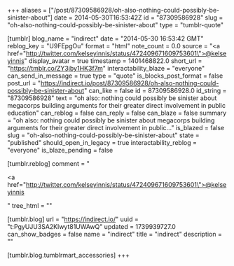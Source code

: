 +++
aliases = ["/post/87309586928/oh-also-nothing-could-possibly-be-sinister-about"]
date = 2014-05-30T16:53:42Z
id = "87309586928"
slug = "oh-also-nothing-could-possibly-be-sinister-about"
type = "tumblr-quote"

[tumblr]
blog_name = "indirect"
date = "2014-05-30 16:53:42 GMT"
reblog_key = "U9FEpgOu"
format = "html"
note_count = 0.0
source = "<a href=\"http://twitter.com/kelseyinnis/status/472409671609753601\">@kelseyinnis</a>"
display_avatar = true
timestamp = 1401468822.0
short_url = "https://tmblr.co/ZY3jby1HK3f7m"
interactability_blaze = "everyone"
can_send_in_message = true
type = "quote"
is_blocks_post_format = false
post_url = "https://indirect.io/post/87309586928/oh-also-nothing-could-possibly-be-sinister-about"
can_like = false
id = 87309586928.0
id_string = "87309586928"
text = "oh also: nothing could possibly be sinister about megacorps building arguments for their greater direct involvement in public education"
can_reblog = false
can_reply = false
can_blaze = false
summary = "oh also: nothing could possibly be sinister about megacorps building arguments for their greater direct involvement in public..."
is_blazed = false
slug = "oh-also-nothing-could-possibly-be-sinister-about"
state = "published"
should_open_in_legacy = true
interactability_reblog = "everyone"
is_blaze_pending = false

[tumblr.reblog]
comment = "<p><a href=\"http://twitter.com/kelseyinnis/status/472409671609753601\">@kelseyinnis</a></p>"
tree_html = ""

[tumblr.blog]
url = "https://indirect.io/"
uuid = "t:PgyUJU3SA2Klwyt81UWAwQ"
updated = 1739939727.0
can_show_badges = false
name = "indirect"
title = "indirect"
description = ""

[tumblr.blog.tumblrmart_accessories]
+++
